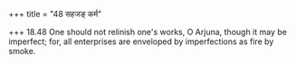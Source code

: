 +++
title = "48 सहजङ् कर्म"

+++
18.48 One should not relinish one's works, O Arjuna, though it may be
imperfect; for, all enterprises are enveloped by imperfections as fire
by smoke.
